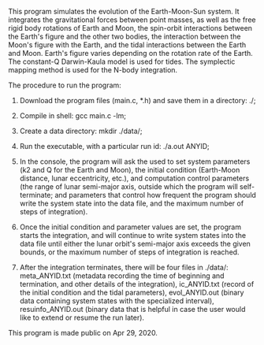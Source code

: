 This program simulates the evolution of the Earth-Moon-Sun system. It integrates the gravitational forces between point masses, as well as the free rigid body rotations of Earth and Moon, the spin-orbit interactions between the Earth's figure and the other two bodies, the interaction between the Moon's figure with the Earth, and the tidal interactions between the Earth and Moon. Earth's figure varies depending on the rotation rate of the Earth. The constant-Q Darwin-Kaula model is used for tides. The symplectic mapping method is used for the N-body integration.

The procedure to run the program:

1. Download the program files (main.c, *.h) and save them in a directory: ./;

2. Compile in shell: gcc main.c -lm;

3. Create a data directory: mkdir ./data/;

4. Run the executable, with a particular run id:
    ./a.out ANYID;

5. In the console, the program will ask the used to set system parameters (k2 and Q for the Earth and Moon), the initial condition (Earth-Moon distance, lunar eccentricity, etc.), and computation control parameters (the range of lunar semi-major axis, outside which the program will self-terminate; and parameters that control how frequent the program should write the system state into the data file, and the maximum number of steps of integration).

6. Once the initial condition and parameter values are set, the program starts the integration, and will continue to write system states into the data file until either the lunar orbit's semi-major axis exceeds the given bounds, or the maximum number of steps of integration is reached.

7. After the integration terminates, there will be four files in ./data/:
    meta_ANYID.txt     (metadata recording the time of beginning and termination, and other details of the integration),
    ic_ANYID.txt       (record of the initial condition and the tidal parameters),
    evol_ANYID.out     (binary data containing system states with the specialized interval),
    resuinfo_ANYID.out (binary data that is helpful in case the user would like to extend or resume the run later).

This program is made public on Apr 29, 2020.
